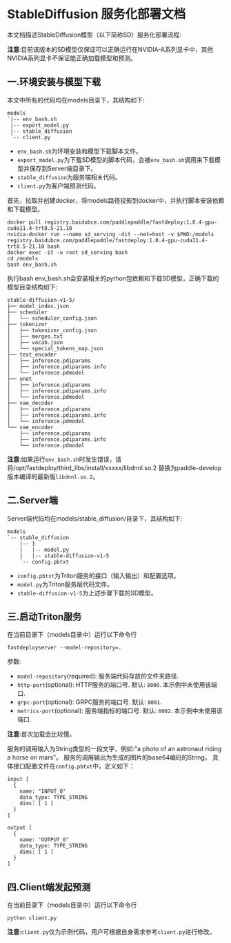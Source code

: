 # StableDiffusion 服务化部署文档

本文档描述StableDiffusion模型（以下简称SD）服务化部署流程:

**注意**:目前该版本的SD模型仅保证可以正确运行在NVIDIA-A系列显卡中，其他NVIDIA系列显卡不保证能正确加载模型和预测。

## 一.环境安装与模型下载

本文中所有的代码均在models目录下，其结构如下:

```
models
`|-- env_bash.sh
 |-- export_model.py
 |-- stable_diffusion
 `-- client.py
```

- `env_bash.sh`为环境安装和模型下载脚本文件。
- `export_model.py`为下载SD模型的脚本代码，会被`env_bash.sh`调用来下载模型并保存到Server端目录下。
- `stable_diffusion`为服务端相关代码。
- `client.py`为客户端预测代码。

首先，拉取并创建docker，将models路径投影到docker中，并执行脚本安装依赖和下载模型。
```
docker pull registry.baidubce.com/paddlepaddle/fastdeploy:1.0.4-gpu-cuda11.4-trt8.5-21.10
nvidia-docker run --name sd_serving -dit --net=host -v $PWD:/models registry.baidubce.com/paddlepaddle/fastdeploy:1.0.4-gpu-cuda11.4-trt8.5-21.10 bash
docker exec -it -u root sd_serving bash
cd /models
bash env_bash.sh
```
执行bash env_bash.sh会安装相关的python包依赖和下载SD模型，正确下载的模型目录结构如下:

```shell
stable-diffusion-v1-5/
├── model_index.json
├── scheduler
│   └── scheduler_config.json
├── tokenizer
│   ├── tokenizer_config.json
│   ├── merges.txt
│   ├── vocab.json
│   └── special_tokens_map.json
├── text_encoder
│   ├── inference.pdiparams
│   ├── inference.pdiparams.info
│   └── inference.pdmodel
├── unet
│   ├── inference.pdiparams
│   ├── inference.pdiparams.info
│   └── inference.pdmodel
├── vae_decoder
│   ├── inference.pdiparams
│   ├── inference.pdiparams.info
│   └── inference.pdmodel
└── vae_encoder
    ├── inference.pdiparams
    ├── inference.pdiparams.info
    └── inference.pdmodel
```

**注意**:如果运行`env_bash.sh`时发生错误，请将/opt/fastdeploy/third_libs/install/xxxxx/libdnnl.so.2 替换为paddle-develop版本编译的最新版`libdnnl.so.2`。

## 二.Server端

Server端代码均在models/stable_diffusion/目录下，其结构如下:

```
models
`-- stable_diffusion
    |-- 1
    |   |-- model.py
    |   |-- stable-diffusion-v1-5
    `-- config.pbtxt
```

- `config.pbtxt`为Triton服务的接口（输入输出）和配置选项。
- `model.py`为Triton服务层代码文件。
- `stable-diffusion-v1-5`为上述步骤下载的SD模型。

## 三.启动Triton服务

在当前目录下（models目录中）运行以下命令行
```
fastdeployserver --model-repository=.
```

参数:
  - `model-repository`(required): 服务端代码存放的文件夹路径.
  - `http-port`(optional): HTTP服务的端口号. 默认: `8000`. 本示例中未使用该端口.
  - `grpc-port`(optional): GRPC服务的端口号. 默认: `8001`.
  - `metrics-port`(optional): 服务端指标的端口号. 默认: `8002`. 本示例中未使用该端口.

**注意**:首次加载会比较慢。

服务的调用输入为String类型的一段文字，例如:"a photo of an astronaut riding a horse on mars"。
服务的调用输出为生成的图片的base64编码的String。
具体接口配置文件在`config.pbtxt`中，定义如下：
```
input [
  {
    name: "INPUT_0"
    data_type: TYPE_STRING
    dims: [ 1 ]
  }
]

output [
  {
    name: "OUTPUT_0"
    data_type: TYPE_STRING
    dims: [ 1 ]
  }
]
```

## 四.Client端发起预测

在当前目录下（models目录中）运行以下命令行

```
python client.py
```

**注意**:`client.py`仅为示例代码，用户可根据自身需求参考`client.py`进行修改。
